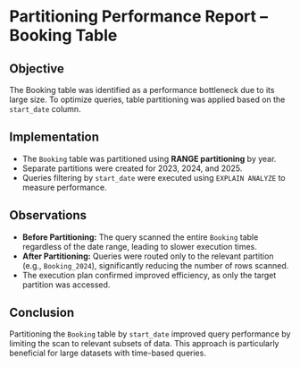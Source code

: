 # Partitioning Performance Report – Booking Table

## Objective
The Booking table was identified as a performance bottleneck due to its large size. To optimize queries, table partitioning was applied based on the `start_date` column.

## Implementation
- The `Booking` table was partitioned using **RANGE partitioning** by year.
- Separate partitions were created for 2023, 2024, and 2025.
- Queries filtering by `start_date` were executed using `EXPLAIN ANALYZE` to measure performance.

## Observations
- **Before Partitioning:** The query scanned the entire `Booking` table regardless of the date range, leading to slower execution times.
- **After Partitioning:** Queries were routed only to the relevant partition (e.g., `Booking_2024`), significantly reducing the number of rows scanned.
- The execution plan confirmed improved efficiency, as only the target partition was accessed.

## Conclusion
Partitioning the `Booking` table by `start_date` improved query performance by limiting the scan to relevant subsets of data. This approach is particularly beneficial for large datasets with time-based queries.

